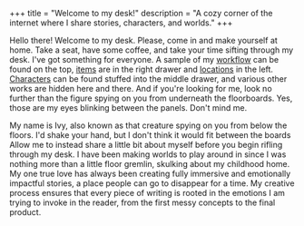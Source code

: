 +++
title = "Welcome to my desk!"
description = "A cozy corner of the internet where I share stories, characters, and worlds."
+++

Hello there! Welcome to my desk. Please, come in and make yourself at home. Take a seat, have some coffee, and take your time sifting through my desk. I've got something for everyone. A sample of my [workflow](https://ivylee.weblog.lol/game-works/narrative-design-doc) can be found on the top, [items](https://ivylee.weblog.lol/game-works/items-and-vegetations) are in the right drawer and [locations](https://ivylee.weblog.lol/game-works/locations) in the left. [Characters](https://ivylee.weblog.lol/game-works/characters) can be found stuffed into the middle drawer, and various other works are hidden here and there. And if you're looking for me, look no further than the figure spying on you from underneath the floorboards. Yes, those are my eyes blinking between the panels. Don't mind me.

My name is Ivy, also known as that creature spying on you from below the floors. I'd shake your hand, but I don't think it would fit between the boards Allow me to instead share a little bit about myself before you begin rifling through my desk. I have been making worlds to play around in since I was nothing more than a little floor gremlin, skulking about my childhood home. My one true love has always been creating fully immersive and emotionally impactful stories, a place people can go to disappear for a time. My creative process ensures that every piece of writing is rooted in the emotions I am trying to invoke in the reader, from the first messy concepts to the final product. 